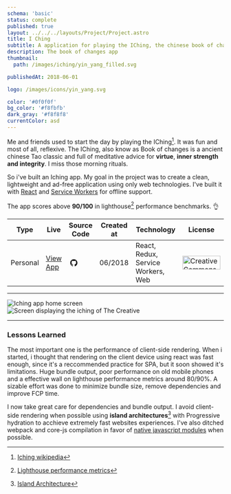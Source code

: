 ```yaml
---
schema: 'basic'
status: complete
published: true
layout: ../../../layouts/Project/Project.astro
title: I Ching
subtitle: A application for playing the IChing, the chinese book of changes.
description: The book of changes app
thumbnail:
  path: /images/iching/yin_yang_filled.svg

publishedAt: 2018-06-01

logo: /images/icons/yin_yang.svg

color: '#0f0f0f'
bg_color: '#f8fbfb'
dark_gray: '#f8f8f8'
currentColor: asd
---
```


<div class="description">

Me and friends used to start the day by playing the IChing[^1]. It was fun and most of all, reflexive. The IChing, also know as Book of changes is a ancient chinese Tao classic and full of meditative advice for **virtue**, **inner strength and integrity**. I miss those morning rituals.

So i've built an Iching app. My goal in the project was to create a clean, lightweight and ad-free application using only web technologies. I've built it with [React](https://reactjs.org/) and [Service Workers](https://developer.mozilla.org/en-US/docs/Web/API/Service_Worker_API) for offline support.

The app scores above **90/100** in lighthouse[^2] performance benchmarks. 👌

</div>

<div class="toc-contents center">

| Type     | Live                   | Source Code                                                                                                                                                                                                                                                                                                                                                                                                                                                                                                                                                                                                                                                                                                                                                                                                                                                                                                                                                                                                                                                                                                                | Created at | Technology                         | License                                                                                                                                                                                                                       |
| -------- | ---------------------- | -------------------------------------------------------------------------------------------------------------------------------------------------------------------------------------------------------------------------------------------------------------------------------------------------------------------------------------------------------------------------------------------------------------------------------------------------------------------------------------------------------------------------------------------------------------------------------------------------------------------------------------------------------------------------------------------------------------------------------------------------------------------------------------------------------------------------------------------------------------------------------------------------------------------------------------------------------------------------------------------------------------------------------------------------------------------------------------------------------------------------- | ---------- | ---------------------------------- | ----------------------------------------------------------------------------------------------------------------------------------------------------------------------------------------------------------------------------- |
| Personal | [View App](iching.xyz) | [<svg stroke="currentColor" fill="currentColor" stroke-width="0" version="1.1" viewBox="0 0 32 32" height="24" width="24" xmlns="http://www.w3.org/2000/svg"><path d="M16 5.343c-6.196 0-11.219 5.023-11.219 11.219 0 4.957 3.214 9.162 7.673 10.645 0.561 0.103 0.766-0.244 0.766-0.54 0-0.267-0.010-1.152-0.016-2.088-3.12 0.678-3.779-1.323-3.779-1.323-0.511-1.296-1.246-1.641-1.246-1.641-1.020-0.696 0.077-0.682 0.077-0.682 1.126 0.078 1.72 1.156 1.72 1.156 1.001 1.715 2.627 1.219 3.265 0.931 0.102-0.723 0.392-1.219 0.712-1.498-2.49-0.283-5.11-1.246-5.11-5.545 0-1.226 0.438-2.225 1.154-3.011-0.114-0.285-0.501-1.426 0.111-2.97 0 0 0.941-0.301 3.085 1.15 0.894-0.25 1.854-0.373 2.807-0.377 0.953 0.004 1.913 0.129 2.809 0.379 2.14-1.453 3.083-1.15 3.083-1.15 0.613 1.545 0.227 2.685 0.112 2.969 0.719 0.785 1.153 1.785 1.153 3.011 0 4.31-2.624 5.259-5.123 5.537 0.404 0.348 0.761 1.030 0.761 2.076 0 1.5-0.015 2.709-0.015 3.079 0 0.299 0.204 0.648 0.772 0.538 4.455-1.486 7.666-5.69 7.666-10.645 0-6.195-5.023-11.219-11.219-11.219z"></path></svg>](https://github.com/barrabinfc/iching) | 06/2018    | React, Redux, Service Workers, Web | <a rel="license" href="http://creativecommons.org/licenses/by-sa/4.0/"><img width="88px" height="32px" alt="Creative Commons License" style="border-width:0" src="https://i.creativecommons.org/l/by-sa/4.0/88x31.png" /></a> |

</div>

---

<div class="gallery grid2 justifyCenter">
  <div class="page h50">
    <div class="mockup">
      <div is="iphoneMockup">
        <img src="/images/iching/frontpage(iPhone X).png" alt="Iching app home screen" />
      </div>
    </div>
  </div>
  <div class="page h50">
    <div class="mockup">
      <div is="iphoneMockup">
        <img src="/images/iching/interpretation3(iPhone X).png" alt="Screen displaying the iching of The Creative" />
      </div>
    </div>
  </div>
</div>

---

### Lessons Learned

The most important one is the performance of client-side rendering. When i started, i thought that
rendering on the client device using react was fast enough, since it's a reccommended practice for SPA, but it soon showed it's limitations. Huge bundle output, poor performance on old mobile phones and a effective wall on lighthouse performance metrics around 80/90%. A sizable effort was done to minimize bundle size, remove dependencies and improve FCP time.

I now take great care for dependencies and bundle output. I avoid client-side rendering when possible using **island architectures**[^5] with Progressive hydration to acchieve extremely fast websites experiences. I've also
ditched webpack and core-js compilation in favor of [native javascript modules](https://developer.mozilla.org/en-US/docs/Web/JavaScript/Guide/Modules) when possible.

[^1]: [Iching wikipedia](https://en.wikipedia.org/wiki/Tao_Te_Ching)
[^2]: [Lighthouse performance metrics](https://lighthouse-dot-webdotdevsite.appspot.com//lh/html?url=https%3A%2F%2Fiching.netlify.app%2F)
[^5]: [Island Architecture](https://jasonformat.com/islands-architecture/)

<style global>
[project-slug="iching"] .logo {
  -webkit-transform-origin: 50%  50%;
  opacity: 0.18;
  transform: scale(3.3);
}

[project-slug="iching"] .project-masthead .title {
  text-align: center;
}

[project-slug="iching"] .project-masthead .subtitle {
  display: none;
}

</style>

